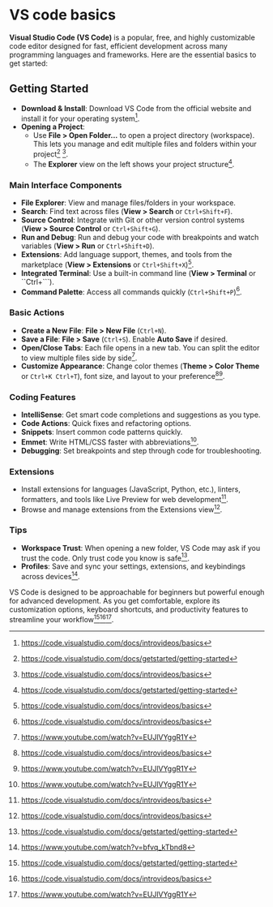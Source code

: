 # VS code basics

**Visual Studio Code (VS Code)** is a popular, free, and highly customizable code editor designed for fast, efficient development across many programming languages and frameworks. Here are the essential basics to get started:

## Getting Started

- **Download \& Install**: Download VS Code from the official website and install it for your operating system[^2].
- **Opening a Project**:
  - Use **File > Open Folder...** to open a project directory (workspace). This lets you manage and edit multiple files and folders within your project[^1] [^2].
  - The **Explorer** view on the left shows your project structure[^1].

### Main Interface Components

- **File Explorer**: View and manage files/folders in your workspace.
- **Search**: Find text across files (**View > Search** or `Ctrl+Shift+F`).
- **Source Control**: Integrate with Git or other version control systems (**View > Source Control** or `Ctrl+Shift+G`).
- **Run and Debug**: Run and debug your code with breakpoints and watch variables (**View > Run** or `Ctrl+Shift+D`).
- **Extensions**: Add language support, themes, and tools from the marketplace (**View > Extensions** or `Ctrl+Shift+X`)[^2].
- **Integrated Terminal**: Use a built-in command line (**View > Terminal** or ``Ctrl+```).
- **Command Palette**: Access all commands quickly (`Ctrl+Shift+P`)[^2].

### Basic Actions

- **Create a New File**: **File > New File** (`Ctrl+N`).
- **Save a File**: **File > Save** (`Ctrl+S`). Enable **Auto Save** if desired.
- **Open/Close Tabs**: Each file opens in a new tab. You can split the editor to view multiple files side by side[^3].
- **Customize Appearance**: Change color themes (**Theme > Color Theme** or `Ctrl+K Ctrl+T`), font size, and layout to your preference[^2][^3].

### Coding Features

- **IntelliSense**: Get smart code completions and suggestions as you type.
- **Code Actions**: Quick fixes and refactoring options.
- **Snippets**: Insert common code patterns quickly.
- **Emmet**: Write HTML/CSS faster with abbreviations[^3].
- **Debugging**: Set breakpoints and step through code for troubleshooting.

### Extensions

- Install extensions for languages (JavaScript, Python, etc.), linters, formatters, and tools like Live Preview for web development[^2].
- Browse and manage extensions from the Extensions view[^2].

### Tips

- **Workspace Trust**: When opening a new folder, VS Code may ask if you trust the code. Only trust code you know is safe[^1].
- **Profiles**: Save and sync your settings, extensions, and keybindings across devices[^4].

VS Code is designed to be approachable for beginners but powerful enough for advanced development. As you get comfortable, explore its customization options, keyboard shortcuts, and productivity features to streamline your workflow[^1][^2][^3].

[^1]: https://code.visualstudio.com/docs/getstarted/getting-started
[^2]: https://code.visualstudio.com/docs/introvideos/basics
[^3]: https://www.youtube.com/watch?v=EUJlVYggR1Y
[^4]: https://www.youtube.com/watch?v=bfvq_kTbnd8
[^5]: https://visualstudio.microsoft.com/vs/getting-started/
[^6]: https://www.youtube.com/watch?v=VqCgcpAypFQ
[^7]: https://www.youtube.com/watch?v=B-s71n0dHUk
[^8]: https://code.visualstudio.com/docs/getstarted/introvideos
[^9]: https://www.reddit.com/r/learnprogramming/comments/11gwgd3/a_good_vs_code_tutorial/
[^10]: https://code.visualstudio.com/docs/setup/setup-overview

